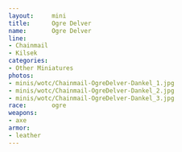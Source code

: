 ```yaml
---
layout:     mini
title:      Ogre Delver
name:       Ogre Delver
line:       
- Chainmail
- Kilsek
categories:
- Other Miniatures
photos:
- minis/wotc/Chainmail-OgreDelver-Dankel_1.jpg
- minis/wotc/Chainmail-OgreDelver-Dankel_2.jpg
- minis/wotc/Chainmail-OgreDelver-Dankel_3.jpg
race:       ogre
weapons:    
- axe
armor:     
- leather
---
```


